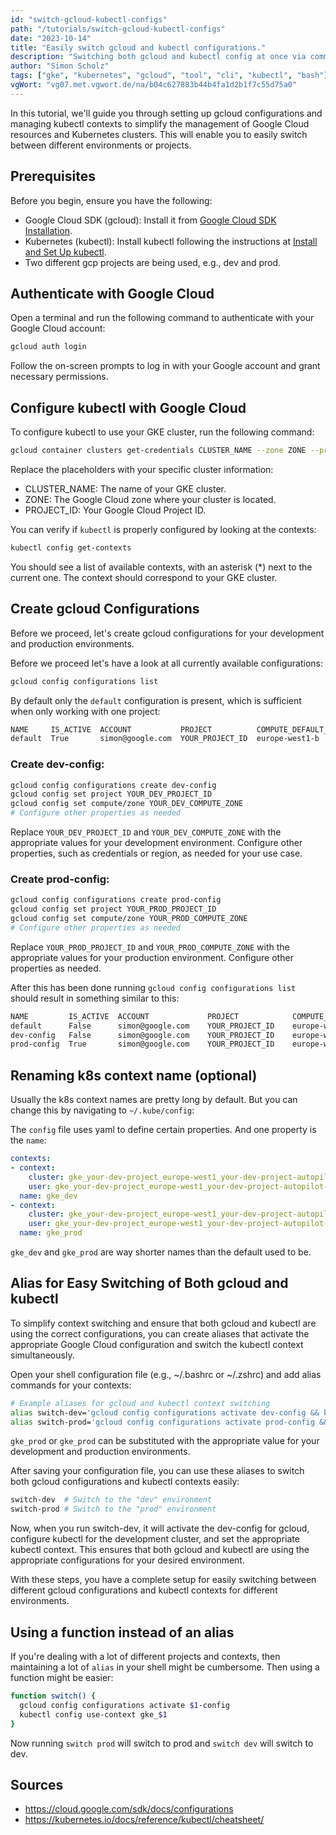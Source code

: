 ```yaml
---
id: "switch-gcloud-kubectl-configs"
path: "/tutorials/switch-gcloud-kubectl-configs"
date: "2023-10-14"
title: "Easily switch gcloud and kubectl configurations."
description: "Switching both gcloud and kubectl config at once via command line."
author: "Simon Scholz"
tags: ["gke", "kubernetes", "gcloud", "tool", "cli", "kubectl", "bash"]
vgWort: "vg07.met.vgwort.de/na/b04c627883b44b4fa1d2b1f7c55d75a0"
---
```


In this tutorial, we'll guide you through setting up gcloud configurations and managing kubectl contexts to simplify the management of Google Cloud resources and Kubernetes clusters. This will enable you to easily switch between different environments or projects.

## Prerequisites

Before you begin, ensure you have the following:

- Google Cloud SDK (gcloud): Install it from [Google Cloud SDK Installation](https://cloud.google.com/sdk/docs/install).
- Kubernetes (kubectl): Install kubectl following the instructions at [Install and Set Up kubectl](https://kubernetes.io/docs/tasks/tools/install-kubectl/).
- Two different gcp projects are being used, e.g., dev and prod.

## Authenticate with Google Cloud

Open a terminal and run the following command to authenticate with your Google Cloud account:

```bash
gcloud auth login
```

Follow the on-screen prompts to log in with your Google account and grant necessary permissions.

## Configure kubectl with Google Cloud

To configure kubectl to use your GKE cluster, run the following command:

```bash
gcloud container clusters get-credentials CLUSTER_NAME --zone ZONE --project PROJECT_ID
```

Replace the placeholders with your specific cluster information:

- CLUSTER_NAME: The name of your GKE cluster.
- ZONE: The Google Cloud zone where your cluster is located.
- PROJECT_ID: Your Google Cloud Project ID.

You can verify if `kubectl` is properly configured by looking at the contexts:

```bash
kubectl config get-contexts
```

You should see a list of available contexts, with an asterisk (*) next to the current one.
The context should correspond to your GKE cluster.

## Create gcloud Configurations

Before we proceed, let's create gcloud configurations for your development and production environments.

Before we proceed let's have a look at all currently available configurations:

```bash
gcloud config configurations list
```

By default only the `default` configuration is present, which is sufficient when only working with one project:

```bash
NAME     IS_ACTIVE  ACCOUNT           PROJECT          COMPUTE_DEFAULT_ZONE  COMPUTE_DEFAULT_REGION
default  True       simon@google.com  YOUR_PROJECT_ID  europe-west1-b        europe-west1
```

### Create dev-config:

```bash
gcloud config configurations create dev-config
gcloud config set project YOUR_DEV_PROJECT_ID
gcloud config set compute/zone YOUR_DEV_COMPUTE_ZONE
# Configure other properties as needed
```

Replace `YOUR_DEV_PROJECT_ID` and `YOUR_DEV_COMPUTE_ZONE` with the appropriate values for your development environment. Configure other properties, such as credentials or region, as needed for your use case.

### Create prod-config:

```bash
gcloud config configurations create prod-config
gcloud config set project YOUR_PROD_PROJECT_ID
gcloud config set compute/zone YOUR_PROD_COMPUTE_ZONE
# Configure other properties as needed
```

Replace `YOUR_PROD_PROJECT_ID` and `YOUR_PROD_COMPUTE_ZONE` with the appropriate values for your production environment. Configure other properties as needed.

After this has been done running `gcloud config configurations list` should result in something similar to this:

```bash
NAME         IS_ACTIVE  ACCOUNT             PROJECT            COMPUTE_DEFAULT_ZONE  COMPUTE_DEFAULT_REGION
default      False      simon@google.com    YOUR_PROJECT_ID    europe-west1-b        europe-west1
dev-config   False      simon@google.com    YOUR_PROJECT_ID    europe-west1-b        europe-west1
prod-config  True       simon@google.com    YOUR_PROJECT_ID    europe-west1-b        europe-west1
```

## Renaming k8s context name (optional)

Usually the k8s context names are pretty long by default.
But you can change this by navigating to `~/.kube/config`:

The `config` file uses yaml to define certain properties.
And one property is the `name`:

```yaml [~/.kube/config]
contexts:
- context:
    cluster: gke_your-dev-project_europe-west1_your-dev-project-autopilot-cluster
    user: gke_your-dev-project_europe-west1_your-dev-project-autopilot-cluster
  name: gke_dev
- context:
    cluster: gke_your-dev-project_europe-west1_your-dev-project-autopilot-cluster
    user: gke_your-dev-project_europe-west1_your-dev-project-autopilot-cluster
  name: gke_prod
```

`gke_dev` and `gke_prod` are way shorter names than the default used to be.

## Alias for Easy Switching of Both gcloud and kubectl

To simplify context switching and ensure that both gcloud and kubectl are using the correct configurations, you can create aliases that activate the appropriate Google Cloud configuration and switch the kubectl context simultaneously.

Open your shell configuration file (e.g., ~/.bashrc or ~/.zshrc) and add alias commands for your contexts:

```bash [~/.bashrc]
# Example aliases for gcloud and kubectl context switching
alias switch-dev='gcloud config configurations activate dev-config && kubectl config use-context gke_dev'
alias switch-prod='gcloud config configurations activate prod-config && kubectl config use-context gke_prod'
```

`gke_prod` or `gke_prod` can be substituted with the appropriate value for your development and production environments.

After saving your configuration file, you can use these aliases to switch both gcloud configurations and kubectl contexts easily:

```bash
switch-dev  # Switch to the "dev" environment
switch-prod # Switch to the "prod" environment
```

Now, when you run switch-dev, it will activate the dev-config for gcloud, configure kubectl for the development cluster, and set the appropriate kubectl context.
This ensures that both gcloud and kubectl are using the appropriate configurations for your desired environment.

With these steps, you have a complete setup for easily switching between different gcloud configurations and kubectl contexts for different environments.

## Using a function instead of an alias

If you're dealing with a lot of different projects and contexts, then maintaining a lot of `alias` in your shell might be cumbersome.
Then using a function might be easier:

```bash [~/.bashrc]
function switch() {
  gcloud config configurations activate $1-config
  kubectl config use-context gke_$1
}
```

Now running `switch prod` will switch to prod and `switch dev` will switch to dev.

## Sources

- https://cloud.google.com/sdk/docs/configurations
- https://kubernetes.io/docs/reference/kubectl/cheatsheet/
